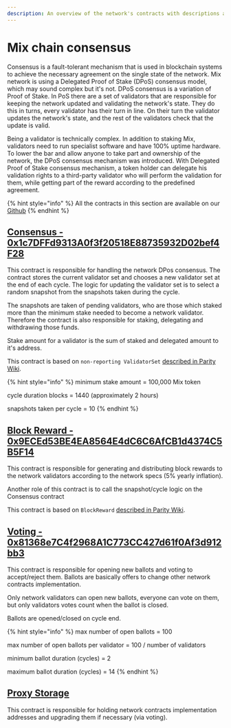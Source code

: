 ```yaml
---
description: An overview of the network's contracts with descriptions and links
---
```


# Mix chain consensus

Consensus is a fault-tolerant mechanism that is used in blockchain systems to achieve the necessary agreement on the single state of the network. Mix network is using a Delegated Proof of Stake \(DPoS\) consensus model, which may sound complex but it's not. DPoS consensus is a variation of Proof of Stake. In PoS there are a set of validators that are responsible for keeping the network updated and validating the network's state. They do this in turns, every validator has their turn in line. On their turn the validator updates the network's state, and the rest of the validators check that the update is valid.

Being a validator is technically complex. In addition to staking Mix, validators need to run specialist software and have 100% uptime hardware. To lower the bar and allow anyone to take part and ownership of the network, the DPoS consensus mechanism was introduced. With Delegated Proof of Stake consensus mechanism, a token holder can delegate his validation rights to a third-party validator who will perform the validation for them, while getting part of the reward according to the predefined agreement.

{% hint style="info" %}
All the contracts in this section are available on our [Github](https://github.com/fuseio/fuse-network/tree/master/contracts)
{% endhint %}

## [Consensus - 0x1c7DFFd9313A0f3f20518E88735932D02bef4F28](https://miexs.com/address/0x1c7DFFd9313A0f3f20518E88735932D02bef4F28)

This contract is responsible for handling the network DPos consensus. The contract stores the current validator set and chooses a new validator set at the end of each cycle. The logic for updating the validator set is to select a random snapshot from the snapshots taken during the cycle.

The snapshots are taken of pending validators, who are those which staked more than the minimum stake needed to become a network validator. Therefore the contract is also responsible for staking, delegating and withdrawing those funds.

Stake amount for a validator is the sum of staked and delegated amount to it's address.

This contract is based on `non-reporting ValidatorSet` [described in Parity Wiki](https://wiki.parity.io/Validator-Set.html#non-reporting-contract).

{% hint style="info" %}
minimum stake amount = 100,000 Mix token

cycle duration blocks = 1440 \(approximately 2 hours\)

snapshots taken per cycle = 10
{% endhint %}

## [Block Reward - 0x9ECEd53BE4EA8564E4dC6C6AfCB1d4374C5B5F14](https://miexs.com/address/0x63d4efed2e3da070247bea3073bcab896dff6c9b)

This contract is responsible for generating and distributing block rewards to the network validators according to the network specs \(5% yearly inflation\).

Another role of this contract is to call the snapshot/cycle logic on the Consensus contract

This contract is based on `BlockReward` [described in Parity Wiki](https://wiki.parity.io/Block-Reward-Contract).

## [Voting - 0x81368e7C4f2968A1C773CC427d61f0Af3d912bb3](https://miexs.com/address/0x81368e7C4f2968A1C773CC427d61f0Af3d912bb3)

This contract is responsible for opening new ballots and voting to accept/reject them. Ballots are basically offers to change other network contracts implementation.

Only network validators can open new ballots, everyone can vote on them, but only validators votes count when the ballot is closed.

Ballots are opened/closed on cycle end.

{% hint style="info" %}
max number of open ballots = 100

max number of open ballots per validator = 100 / number of validators

minimum ballot duration \(cycles\) = 2

maximum ballot duration \(cycles\) = 14
{% endhint %}

## [Proxy Storage](https://miexs.com/address/0x702030B337E484BfF60155e74B51f428567DbC31)

This contract is responsible for holding network contracts implementation addresses and upgrading them if necessary \(via voting\).

